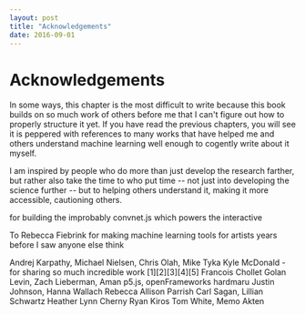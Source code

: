 ```yaml
---
layout: post
title: "Acknowledgements"
date: 2016-09-01
---
```


# Acknowledgements

In some ways, this chapter is the most difficult to write because this book builds on so much work of others before me that I can't figure out how to properly structure it yet. If you have read the previous chapters, you will see it is peppered with references to many works that have helped me and others understand machine learning well enough to cogently write about it myself.

I am inspired by people who do more than just develop the research farther, but rather also take the time to 
who put time -- not just into developing the science further -- but to helping others understand it, making it more accessible, cautioning others.


for building the improbably convnet.js which powers the interactive 

To Rebecca Fiebrink for making machine learning tools for artists years before I saw anyone else think

Andrej Karpathy, Michael Nielsen, Chris Olah, Mike Tyka
Kyle McDonald - for sharing so much incredible work [1][2][3][4][5]
Francois Chollet
Golan Levin, Zach Lieberman, Aman
p5.js, openFrameworks
hardmaru
Justin Johnson, 
Hanna Wallach
Rebecca
Allison Parrish
Carl Sagan, Lillian Schwartz
Heather
Lynn Cherny
Ryan Kiros
Tom White, Memo Akten
